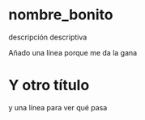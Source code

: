 # nombre_bonito
descripción descriptiva

Añado una línea porque me da la gana

# Y otro título

y una línea para ver qué pasa

